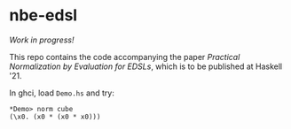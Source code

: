 # nbe-edsl

*Work in progress!*

This repo contains the code accompanying the paper *Practical Normalization by Evaluation for EDSLs*, which is to be published at Haskell '21.

In ghci, load `Demo.hs` and try:

```
*Demo> norm cube
(\x0. (x0 * (x0 * x0)))
```